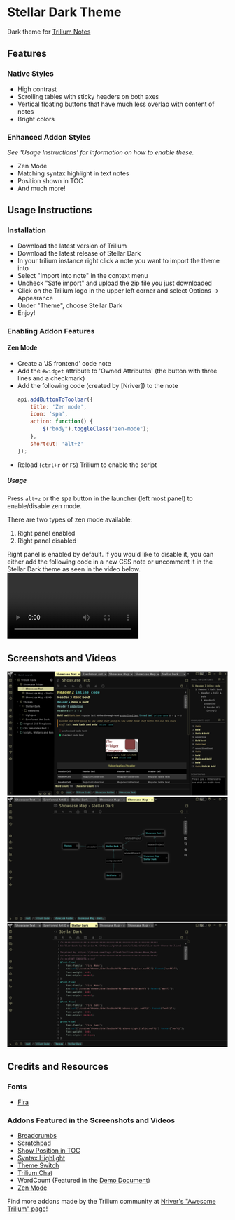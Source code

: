 # Stellar Dark Theme 
Dark theme for [Trilium Notes](https://github.com/zadam/trilium)

## Features
### Native Styles
* High contrast
* Scrolling tables with sticky headers on both axes
* Vertical floating buttons that have much less overlap with content of notes
* Bright colors

### Enhanced Addon Styles
*See 'Usage Instructions' for information on how to enable these.*
* Zen Mode
* Matching syntax highlight in text notes
* Position shown in TOC
* And much more!

## Usage Instructions
### Installation
* Download the latest version of Trilium
* Download the latest release of Stellar Dark
* In your trilium instance right click a note you want to import the theme into
* Select "Import into note" in the context menu
* Uncheck "Safe import" and upload the zip file you just downloaded
* Click on the Trilium logo in the upper left corner and select Options -> Appearance
* Under "Theme", choose Stellar Dark
* Enjoy!

### Enabling Addon Features
#### Zen Mode
* Create a 'JS frontend' code note
* Add the `#widget` attribute to 'Owned Attributes' (the button with three lines and a checkmark)
* Add the following code (created by [Nriver]) to the note
    ```js
    api.addButtonToToolbar({
        title: 'Zen mode',
        icon: 'spa',
        action: function() {
            $("body").toggleClass("zen-mode");
        },
        shortcut: 'alt+z'
    });
    ```
* Reload (`ctrl+r` or `F5`) Trilium to enable the script

##### Usage
Press `alt+z` or the spa button in the launcher (left most panel) to enable/disable zen mode.

There are two types of zen mode available:
1. Right panel enabled
2. Right panel disabled

Right panel is enabled by default. If you would like to disable it, you can either add the following code in a new CSS note or uncomment it in the Stellar Dark theme as seen in the video below.
![Zen Mode](/screenshots/SD_Zen.mp4)


## Screenshots and Videos
![Text Showcase](/screenshots/SD_Main.png)
![Map Showcase](/screenshots/SD_Map.png)
![Code Showcase](/screenshots/SD_Code.png)

## Credits and Resources
### Fonts
* [Fira](https://github.com/mozilla/Fira)

### Addons Featured in the Screenshots and Videos
* [Breadcrumbs](https://github.com/rauenzi/Trilium-Breadcrumbs)
* [Scratchpad](https://github.com/zadam/trilium/discussions/1613#discussioncomment-638984)
* [Show Position in TOC](https://github.com/SiriusXT/trilium-show-position-in-toc)
* [Syntax Highlight](https://github.com/antoniotejada/Trilium-SyntaxHighlightWidget)
* [Theme Switch](https://github.com/madodig/trilium-widget-theme-switch)
* [Trilium Chat](https://github.com/soulsands/trilium-chat)
* WordCount (Featured in the [Demo Document](https://github.com/zadam/trilium/wiki/Document#demo-document))
* [Zen Mode](https://github.com/Nriver/awesome-trilium/issues/44)

Find more addons made by the Trilium community at [Nriver's "Awesome Trilium" page](https://github.com/Nriver/awesome-trilium?tab=readme-ov-file#%EF%B8%8F-widgets)!
